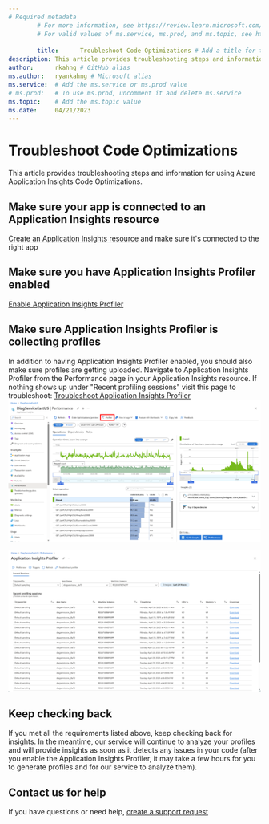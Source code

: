 ```yaml
---
# Required metadata
		# For more information, see https://review.learn.microsoft.com/en-us/help/platform/learn-editor-add-metadata?branch=main
		# For valid values of ms.service, ms.prod, and ms.topic, see https://review.learn.microsoft.com/en-us/help/platform/metadata-taxonomies?branch=main

		title:      Troubleshoot Code Optimizations # Add a title for the browser tab
description: This article provides troubleshooting steps and information for using Azure Application Insights Code Optimizations # Add a meaningful description for search results
author:      rkahng # GitHub alias
ms.author:   ryankahng # Microsoft alias
ms.service:  # Add the ms.service or ms.prod value
# ms.prod:   # To use ms.prod, uncomment it and delete ms.service
ms.topic:    # Add the ms.topic value
ms.date:     04/21/2023
---
```


# Troubleshoot Code Optimizations

This article provides troubleshooting steps and information for using Azure Application Insights Code Optimizations.
## Make sure your app is connected to an Application Insights resource

[Create an Application Insights resource](/azure/azure-monitor/app/create-workspace-resource) and make sure it's connected to the right app
## Make sure you have Application Insights Profiler enabled

[Enable Application Insights Profiler](/azure/azure-monitor/profiler/profiler-overview)
## Make sure Application Insights Profiler is collecting profiles

In addition to having Application Insights Profiler enabled, you should also make sure profiles are getting uploaded. Navigate to Application Insights Profiler from the Performance page in your Application Insights resource. If nothing shows up under "Recent profiling sessions" visit this page to troubleshoot: [Troubleshoot Application Insights Profiler](/troubleshoot/azure/azure-monitor/app-insights/profiler-troubleshooting)
![User's image](image3.png)

![User's image](media/profiler-troubleshooting/image.png)

## Keep checking back

If you met all the requirements listed above, keep checking back for insights. In the meantime, our service will continue to analyze your profiles and will provide insights as soon as it detects any issues in your code (after you enable the Application Insights Profiler, it may take a few hours for you to generate profiles and for our service to analyze them).
## Contact us for help

If you have questions or need help, [create a support request](https://ms.portal.azure.com/#blade/Microsoft_Azure_Support/HelpAndSupportBlade/overview?DMC=troubleshoot)
